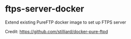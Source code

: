 # ftps-server-docker
Extend existing PureFTP docker image to set up FTPS server

Credit: https://github.com/stilliard/docker-pure-ftpd
